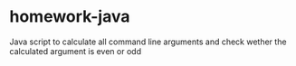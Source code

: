 # homework-java

Java script to calculate all command line arguments and check wether the calculated argument is even or odd 
